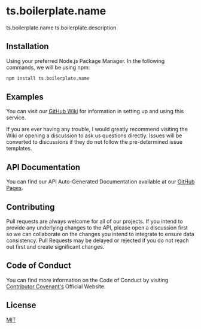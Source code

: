 # ts.boilerplate.name

ts.boilerplate.name ts.boilerplate.description

## Installation

Using your preferred Node.js Package Manager. In the following commands, we will be using npm:

```bash
npm install ts.boilerplate.name
```

## Examples

You can visit our [GitHub Wiki](https://github.com/amethyst-studio/ts.boilerplate.name/wiki) for information in setting up and using this service.

If you are ever having any trouble, I would greatly recommend visiting the Wiki or opening a discussion to ask us questions directly. Issues will be converted to discussions if they do not follow the pre-determined issue templates.

## API Documentation

You can find our API Auto-Generated Documentation available at our [GitHub Pages](https://amethyst-studio.github.io/ts.boilerplate.name/index.html).

## Contributing

Pull requests are always welcome for all of our projects.
If you intend to provide any underlying changes to the API, please open a discussion first so we can collaborate on the changes you intend to integrate to ensure data consistency. Pull Requests may be delayed or rejected if you do not reach out first and create significant changes.

## Code of Conduct

You can find more information on the Code of Conduct by visiting [Contributor Covenant's](https://www.contributor-covenant.org/) Official Website.

## License
[MIT](https://choosealicense.com/licenses/mit/)

